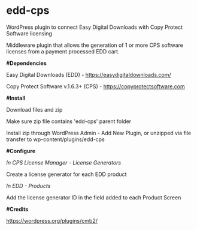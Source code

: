 # edd-cps
WordPress plugin to connect Easy Digital Downloads with Copy Protect Software licensing

Middleware plugin that allows the generation of 1 or more CPS software licenses from a payment processed
EDD cart.

**#Dependencies**

Easy Digital Downloads (EDD) - https://easydigitaldownloads.com/

Copy Protect Software v.1.6.3+ (CPS) - https://copyprotectsoftware.com

**#Install**

Download files and zip

Make sure zip file contains 'edd-cps' parent folder

Install zip through WordPress Admin - Add New Plugin, or unzipped via file transfer to wp-content/plugins/edd-cps

**#Configure**

*In CPS License Manager - License Generators*

Create a license generator for each EDD product

*In EDD - Products*

Add the license generator ID in the field added to each Product Screen

**#Credits**

https://wordpress.org/plugins/cmb2/
